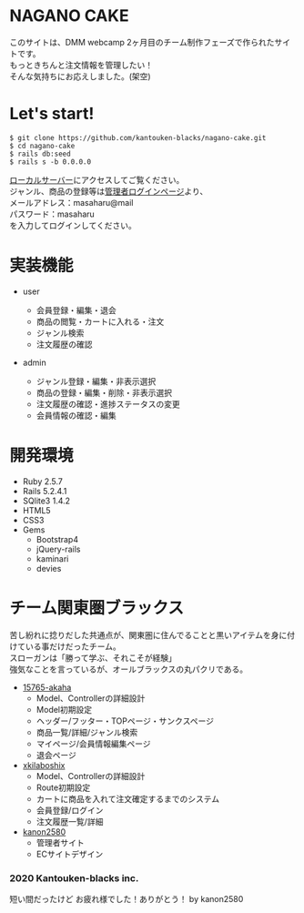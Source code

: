 # NAGANO CAKE
このサイトは、DMM webcamp 2ヶ月目のチーム制作フェーズで作られたサイトです。  
もっときちんと注文情報を管理したい！  
そんな気持ちにお応えしました。(架空)  

# Let's start!
```
$ git clone https://github.com/kantouken-blacks/nagano-cake.git
$ cd nagano-cake
$ rails db:seed
$ rails s -b 0.0.0.0
```

[ローカルサーバー](http://localhost:3000)にアクセスしてご覧ください。  
ジャンル、商品の登録等は[管理者ログインページ](http://localhost:3000/admin/sign_in)より、  
メールアドレス：masaharu@mail  
パスワード：masaharu  
を入力してログインしてください。


# 実装機能
- user
  - 会員登録・編集・退会
  - 商品の閲覧・カートに入れる・注文
  - ジャンル検索
  - 注文履歴の確認
  
- admin
  - ジャンル登録・編集・非表示選択
  - 商品の登録・編集・削除・非表示選択
  - 注文履歴の確認・進捗ステータスの変更
  - 会員情報の確認・編集

# 開発環境
- Ruby 2.5.7
- Rails 5.2.4.1
- SQlite3 1.4.2
- HTML5
- CSS3
- Gems
  - Bootstrap4
  - jQuery-rails
  - kaminari
  - devies

# チーム関東圏ブラックス
苦し紛れに捻りだした共通点が、関東圏に住んでることと黒いアイテムを身に付けている事だけだったチーム。  
スローガンは「勝って学ぶ、それこそが経験」  
強気なことを言っているが、オールブラックスの丸パクリである。
- [15765-akaha](https://github.com/15765-akaha)
  - Model、Controllerの詳細設計
  - Model初期設定
  - ヘッダー/フッター・TOPページ・サンクスページ
  - 商品一覧/詳細/ジャンル検索
  - マイページ/会員情報編集ページ
  - 退会ページ
- [xkilaboshix](https://github.com/xkilaboshix)
  - Model、Controllerの詳細設計
  - Route初期設定
  - カートに商品を入れて注文確定するまでのシステム
  - 会員登録/ログイン
  - 注文履歴一覧/詳細
- [kanon2580](https://github.com/kanon2580)
  - 管理者サイト
  - ECサイトデザイン

### 2020 Kantouken-blacks inc.
短い間だったけど お疲れ様でした！ありがとう！ by kanon2580
